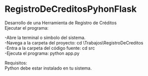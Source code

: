 # RegistroDeCreditosPyhonFlask    
Desarrollo de una Herramienta de Registro de Créditos    
Ejecutar el programa:    
    
-Abre la terminal o símbolo del sistema.    
-Navega a la carpeta del proyecto: cd \Trabajos\RegistroDeCreditos    
-Entra a la carpeta del código fuente: cd src    
-Ejecuta el programa: python app.py    
    
Requisitos:    
Python debe estar instalado en tu sistema.    
